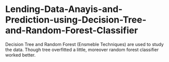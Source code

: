 # Lending-Data-Anayis-and-Prediction-using-Decision-Tree-and-Random-Forest-Classifier
Decision Tree and Random Forest (Ensmeble Techniques) are used to study the data. Though tree overfitted a little, moreover random forest classifier worked better.
